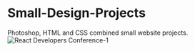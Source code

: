 # Small-Design-Projects
Photoshop, HTML and CSS combined small website projects. 
![React Developers Conference-1](https://user-images.githubusercontent.com/26772146/139917906-680d2013-5ec7-4f17-b96c-b1e8ecf9a635.jpg)
